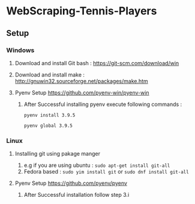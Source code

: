 # WebScraping-Tennis-Players

## Setup  
### Windows
1. Download and install Git bash : https://git-scm.com/download/win
   
2. Download and install make : http://gnuwin32.sourceforge.net/packages/make.htm

3. Pyenv Setup  https://github.com/pyenv-win/pyenv-win 
    1. After Successful installing pyenv execute following commands :
   
        `pyenv install 3.9.5`
        
        `pyenv global 3.9.5`


### Linux
1. Installing git using pakage manger 
   1. e.g if you are using ubuntu : `sudo apt-get install git-all`
   2. Fedora based : `sudo yim install git` or `sudo dnf install git-all`

2. Pyenv Setup https://github.com/pyenv/pyenv
   1. After Successful installation follow step 3.i

